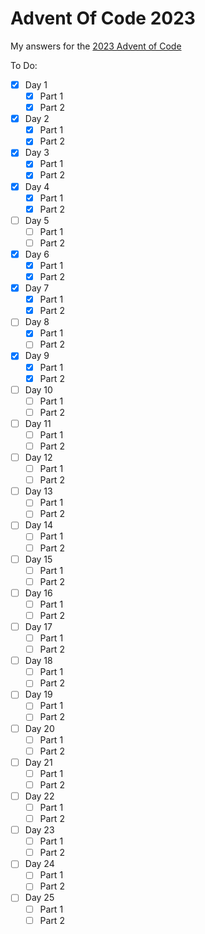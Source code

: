 # Advent Of Code 2023
My answers for the [2023 Advent of Code](https://adventofcode.com/2023/)

To Do:
 - [X] Day 1
   - [X] Part 1
   - [X] Part 2
- [X] Day 2
    - [X] Part 1
    - [X] Part 2
- [X] Day 3
  - [X] Part 1
  - [X] Part 2
- [X] Day 4
    - [X] Part 1
    - [X] Part 2
- [ ] Day 5
    - [ ] Part 1
    - [ ] Part 2
- [X] Day 6
    - [X] Part 1
    - [X] Part 2
- [X] Day 7
  - [X] Part 1
  - [X] Part 2
- [ ] Day 8
    - [X] Part 1
    - [ ] Part 2
- [X] Day 9
    - [X] Part 1
    - [X] Part 2
- [ ] Day 10
    - [ ] Part 1
    - [ ] Part 2
- [ ] Day 11
    - [ ] Part 1
    - [ ] Part 2
- [ ] Day 12
    - [ ] Part 1
    - [ ] Part 2
- [ ] Day 13
    - [ ] Part 1
    - [ ] Part 2
- [ ] Day 14
  - [ ] Part 1
  - [ ] Part 2
- [ ] Day 15
    - [ ] Part 1
    - [ ] Part 2
- [ ] Day 16
    - [ ] Part 1
    - [ ] Part 2
- [ ] Day 17
    - [ ] Part 1
    - [ ] Part 2
- [ ] Day 18
    - [ ] Part 1
    - [ ] Part 2
- [ ] Day 19
    - [ ] Part 1
    - [ ] Part 2
- [ ] Day 20
    - [ ] Part 1
    - [ ] Part 2
- [ ] Day 21
    - [ ] Part 1
    - [ ] Part 2
- [ ] Day 22
    - [ ] Part 1
    - [ ] Part 2
- [ ] Day 23
    - [ ] Part 1
    - [ ] Part 2
- [ ] Day 24
    - [ ] Part 1
    - [ ] Part 2
- [ ] Day 25
    - [ ] Part 1
    - [ ] Part 2